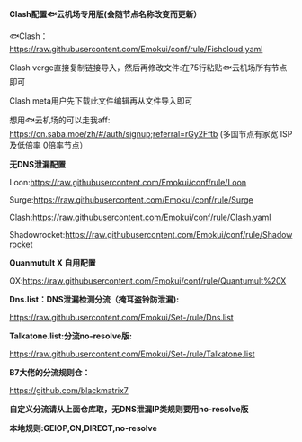 **Clash配置🐟云机场专用版(会随节点名称改变而更新）**


🐟Clash：https://raw.githubusercontent.com/Emokui/conf/rule/Fishcloud.yaml


Clash verge直接复制链接导入，然后再修改文件:在75行粘贴🐟云机场所有节点即可


Clash meta用户先下载此文件编辑再从文件导入即可


想用🐟云机场的可以走我aff: https://cn.saba.moe/zh/#/auth/signup;referral=rGy2Fftb
(多国节点有家宽 ISP 及低倍率 0倍率节点）



**无DNS泄漏配置**

Loon:https://raw.githubusercontent.com/Emokui/conf/rule/Loon

Surge:https://raw.githubusercontent.com/Emokui/conf/rule/Surge

Clash:https://raw.githubusercontent.com/Emokui/conf/rule/Clash.yaml

Shadowrocket:https://raw.githubusercontent.com/Emokui/conf/rule/Shadowrocket


**Quanmutult X 自用配置**

QX:https://raw.githubusercontent.com/Emokui/conf/rule/Quantumult%20X



**Dns.list：DNS泄漏检测分流（掩耳盗铃防泄漏):**

https://raw.githubusercontent.com/Emokui/Set-/rule/Dns.list


**Talkatone.list:分流no-resolve版:**

https://raw.githubusercontent.com/Emokui/Set-/rule/Talkatone.list



**B7大佬的分流规则仓：**

https://github.com/blackmatrix7

**自定义分流请从上面仓库取，无DNS泄漏IP类规则要用no-resolve版**

**本地规则:GEIOP,CN,DIRECT,no-resolve**

